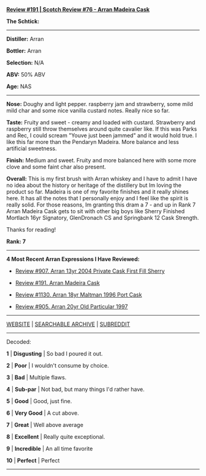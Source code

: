 
[**Review #191 | Scotch Review #76 - Arran Madeira Cask**]( https://t8ke.review/review-191-arran-madeira-cask/)

**The Schtick:** 

-----

**Distiller:** Arran

**Bottler:** Arran

**Selection:** N/A

**ABV:**  50% ABV

**Age:** NAS 

-----

**Nose:**  Doughy and light pepper. raspberry jam and strawberry, some mild mild char and some nice vanilla custard notes. Really nice so far.

**Taste:** Fruity and sweet - creamy and loaded with custard. Strawberry and raspberry still throw themselves around quite cavalier like. If this was Parks and Rec, I could scream "Youve just been jammed" and it would hold true. I like this far more than the Pendaryn Madeira. More balance and less artificial sweetness.

**Finish:** Medium and sweet. Fruity and more balanced here with some more clove and some faint char also present.

**Overall:** This is my first brush with Arran whiskey and I have to admit I have no idea about the history or heritage of the distillery but Im loving the product so far. Madeira is one of my favorite finishes and it really shines here. It has all the notes that I personally enjoy and I feel like the spirit is really solid. For those reasons, Im granting this dram a 7 - and up in Rank 7 Arran Madeira Cask gets to sit with other big boys like Sherry Finished Mortlach 16yr Signatory, GlenDronach CS and Springbank 12 Cask Strength. 

Thanks for reading!

**Rank: 7**

----- 

**4 Most Recent Arran Expressions I Have Reviewed:** 

- [Review #907. Arran 13yr 2004 Private Cask First Fill Sherry]( https://t8ke.review/review-907-arran-13yr-2004-private-cask-first-fill-sherry/) 

- [Review #191. Arran Madeira Cask]( https://t8ke.review/review-191-arran-madeira-cask/) 

- [Review #1130. Arran 18yr Maltman 1996 Port Cask]( https://t8ke.review/review-1130-arran-18yr-the-maltman-1996-port-cask/) 

- [Review #905. Arran 20yr Old Particular 1997]( https://t8ke.review/review-905-arran-20yr-old-particular-1997-11608/) 

-----

[WEBSITE](https://t8ke.review) | [SEARCHABLE ARCHIVE](https://t8ke.review/review-archive/) | [SUBREDDIT](https://reddit.com/r/t8kereviews)

-----

Decoded:

**1** | **Disgusting** | So bad I poured it out.

**2** | **Poor** | I wouldn't consume by choice.

**3** | **Bad** | Multiple flaws.

**4** | **Sub-par** | Not bad, but many things I'd rather have.

**5** | **Good** | Good, just fine.

**6** | **Very Good** | A cut above.

**7** | **Great** | Well above average

**8** | **Excellent** | Really quite exceptional.

**9** | **Incredible** | An all time favorite

**10** | **Perfect** | Perfect

----

